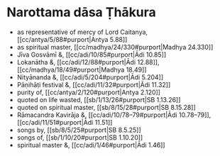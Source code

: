 # Narottama dāsa Ṭhākura

* as representative of mercy of Lord Caitanya, [[cc/antya/5/88#purport|Antya 5.88]]
* as spiritual master, [[cc/madhya/24/330#purport|Madhya 24.330]]
* Jīva Gosvāmī &, [[cc/adi/10/85#purport|Ādi 10.85]]
* Lokanātha &, [[cc/adi/12/88#purport|Ādi 12.88]], [[cc/madhya/18/49#purport|Madhya 18.49]]
* Nityānanda &, [[cc/adi/5/204#purport|Ādi 5.204]]
* Pāṇihāṭi festival &, [[cc/adi/11/32#purport|Ādi 11.32]]
* purity of, [[cc/antya/2/120#purport|Antya 2.120]]
* quoted on life wasted, [[sb/1/13/26#purport|SB 1.13.26]]
* quoted on spiritual master, [[sb/8/15/28#purport|SB 8.15.28]]
* Rāmacandra Kavirāja &, [[cc/adi/10/78–79#purport|Ādi 10.78–79]], [[cc/adi/11/51#purport|Ādi 11.51]]
* songs by, [[sb/8/5/25#purport|SB 8.5.25]]
* songs of, [[sb/1/10/20#purport|SB 1.10.20]]
* spiritual master &, [[cc/adi/1/46#purport|Ādi 1.46]]
